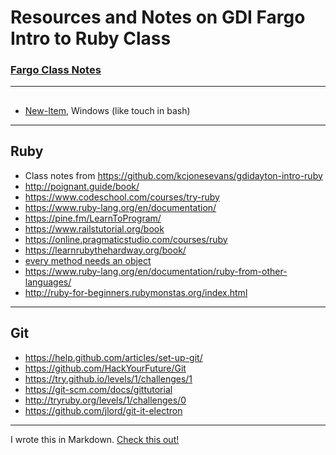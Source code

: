 # Resources and Notes on GDI Fargo Intro to Ruby Class
### [Fargo Class Notes](https://kaileeagray.github.io/ruby_gdi_fargo/)
---
##
+ [New-Item](https://msdn.microsoft.com/en-us/powershell/reference/5.1/microsoft.powershell.management/new-item), Windows (like touch in bash)
---
## Ruby
+ Class notes from https://github.com/kcjonesevans/gdidayton-intro-ruby
+ http://poignant.guide/book/
+ https://www.codeschool.com/courses/try-ruby
+ https://www.ruby-lang.org/en/documentation/
+ https://pine.fm/LearnToProgram/
+ https://www.railstutorial.org/book
+ https://online.pragmaticstudio.com/courses/ruby
+ https://learnrubythehardway.org/book/
+ [every method needs an object](http://rubylearning.com/satishtalim/more_on_ruby_methods.html)
+ https://www.ruby-lang.org/en/documentation/ruby-from-other-languages/
+ http://ruby-for-beginners.rubymonstas.org/index.html
---
## Git
+ https://help.github.com/articles/set-up-git/
+ https://github.com/HackYourFuture/Git
+ https://try.github.io/levels/1/challenges/1
+ https://git-scm.com/docs/gittutorial
+ http://tryruby.org/levels/1/challenges/0
+ https://github.com/jlord/git-it-electron
---
I wrote this in Markdown. [Check this out!](https://github.com/adam-p/markdown-here/wiki/Markdown-Cheatsheet)
